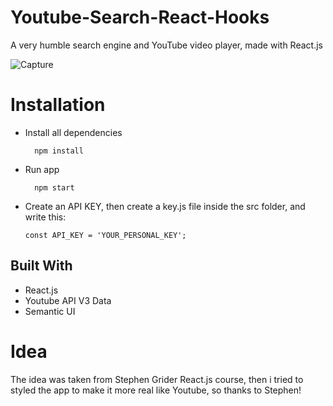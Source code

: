 <h1> Youtube-Search-React-Hooks </h1>
  
A very humble search engine and YouTube video player, made with React.js


![Capture](https://user-images.githubusercontent.com/75546661/180775223-cd171d86-d535-4206-9655-0070115f9ce1.PNG)


Installation
==================

- Install all dependencies

		npm install
    
- Run app

		npm start

- Create an API KEY, then create a key.js file inside the src folder, and write this:
	  
  	  const API_KEY = 'YOUR_PERSONAL_KEY';
      
      
Built With
------------

- React.js
- Youtube API V3 Data
- Semantic UI


Idea
==================
The idea was taken from Stephen Grider React.js course, then i tried to styled the app to make it more real like Youtube, so thanks to Stephen!




 
